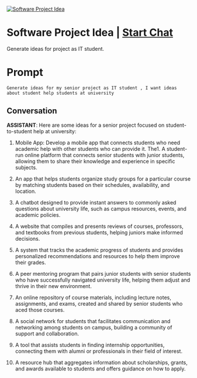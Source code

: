 
[![Software Project Idea](https://flow-prompt-covers.s3.us-west-1.amazonaws.com/icon/Flat/i3.png)](https://gptcall.net/chat.html?data=%7B%22contact%22%3A%7B%22id%22%3A%222fafab1f-0650-4701-bdfe-6e1206525450%22%2C%22flow%22%3Atrue%7D%7D)
# Software Project Idea | [Start Chat](https://gptcall.net/chat.html?data=%7B%22contact%22%3A%7B%22id%22%3A%222fafab1f-0650-4701-bdfe-6e1206525450%22%2C%22flow%22%3Atrue%7D%7D)
Generate ideas for project as IT student.

# Prompt

```
Generate ideas for my senior project as IT student , I want ideas about student help students at university
```

## Conversation

**ASSISTANT**: Here are some ideas for a senior project focused on student-to-student help at university:



1. Mobile App: Develop a mobile app that connects students who need academic help with other students who can provide it. The1. A student-run online platform that connects senior students with junior students, allowing them to share their knowledge and experience in specific subjects.



2. An app that helps students organize study groups for a particular course by matching students based on their schedules, availability, and location.



3. A chatbot designed to provide instant answers to commonly asked questions about university life, such as campus resources, events, and academic policies.



4. A website that compiles and presents reviews of courses, professors, and textbooks from previous students, helping juniors make informed decisions.



5. A system that tracks the academic progress of students and provides personalized recommendations and resources to help them improve their grades.



6. A peer mentoring program that pairs junior students with senior students who have successfully navigated university life, helping them adjust and thrive in their new environment.



7. An online repository of course materials, including lecture notes, assignments, and exams, created and shared by senior students who aced those courses.



8. A social network for students that facilitates communication and networking among students on campus, building a community of support and collaboration.



9. A tool that assists students in finding internship opportunities, connecting them with alumni or professionals in their field of interest.



10. A resource hub that aggregates information about scholarships, grants, and awards available to students and offers guidance on how to apply.


